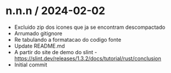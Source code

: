 
n.n.n / 2024-02-02
==================

  * Excluido zip dos icones que ja se encontram descompactado
  * Arrumado gitignore
  * Re tabulando a formatacao do codigo fonte
  * Update README.md
  * A partir do site de demo do slint - https://slint.dev/releases/1.3.2/docs/tutorial/rust/conclusion
  * Initial commit
